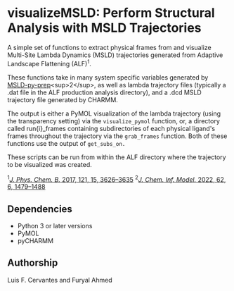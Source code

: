 # visualizeMSLD: Perform Structural Analysis with MSLD Trajectories

A simple set of functions to extract physical frames from and visualize Multi-Site Lambda Dynamics (MSLD) trajectories generated from Adaptive Landscape Flattening (ALF)<sup>1</sup>.  
  
 These functions take in many system specific variables generated by [MSLD-py-prep]("https://github.com/Vilseck-Lab/msld-py-prep/README.md")<sup>2</sup>, as well as lambda trajectory files (typically a .dat file in the ALF production analysis directory), and a .dcd MSLD trajectory file generated by CHARMM. 
  
  The output is either a PyMOL visualization of the lambda trajectory (using the transparency setting) via the `visualize_pymol` function, or, a directory called run{i}_frames containing subdirectories of each physical ligand's frames throughout the trajectory via the `grab_frames` function. Both of these functions use the output of `get_subs_on.`

These scripts can be run from within the ALF directory where the trajectory to be visualized was created. 

<sup>1</sup>[_J. Phys. Chem. B._  2017, 121, 15, 3626–3635]("https://doi.org/10.1021/acs.jpcb.6b09656")
<sup>2</sup>[_J. Chem. Inf. Model._ 2022, 62, 6, 1479–1488]("https://doi.org/10.1021/acs.jcim.2c00047")

## Dependencies
- Python 3 or later versions
- PyMOL
- pyCHARMM

## Authorship
Luis F. Cervantes and Furyal Ahmed
